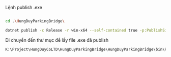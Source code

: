 Lệnh publish .exe
```bash

cd .\HungDuyParkingBridge\

dotnet publish -c Release -r win-x64 --self-contained true -p:PublishSingleFile=true -p:IncludeNativeLibrariesForSelfExtract=true

```

Di chuyển đến thư mục để lấy file .exe đã publish

```bash
K:\Project\HungDuyCoLTD\HungDuyParkingBridge\HungDuyParkingBridge\bin\Release\net9.0-windows\win-x64\publish
```
